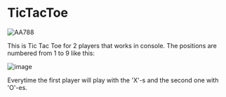 # TicTacToe
![AA788](https://github.com/klauseen/TicTacToe/assets/134730407/37f96e9f-c11f-4600-a0be-eacdbcaef937)

This is Tic Tac Toe for 2 players that works in console. The positions are numbered from 1 to 9 like this: 

![image](https://github.com/klauseen/TicTacToe/assets/134730407/2f25ab64-d361-4aa9-90cd-cdbceda8d869)

Everytime the first player will play with the 'X'-s and the second one with 'O'-es.


